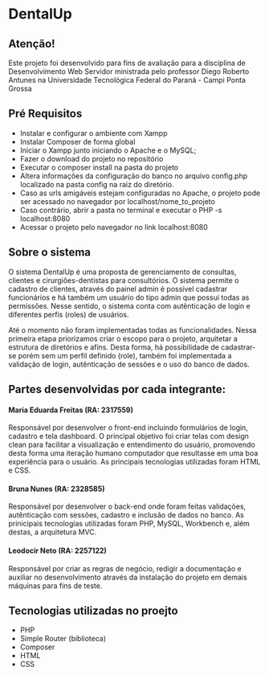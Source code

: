 # DentalUp

## Atenção!
Este projeto foi desenvolvido para fins de avaliação para a disciplina de Desenvolvimento Web Servidor
ministrada pelo professor Diego Roberto Antunes na Universidade Tecnológica Federal do Paraná - Campi Ponta Grossa

## Pré Requisitos
- Instalar e configurar o ambiente com Xampp
- Instalar Composer de forma global
- Iniciar o Xampp junto iniciando o Apache e o MySQL;
- Fazer o download do projeto no repositório
- Executar o composer install na pasta do projeto
- Altera informações da configuração do banco no arquivo config.php localizado na pasta config na raiz do diretório.
- Caso as urls amigáveis estejam configuradas no Apache, o projeto pode ser acessado no navegador por localhost/nome_to_projeto
- Caso contrário, abrir a pasta no terminal e executar o PHP -s localhost:8080
- Acessar o projeto pelo navegador no link localhost:8080

## Sobre o sistema
O sistema DentalUp é uma proposta de gerenciamento de consultas, clientes e cirurgiões-dentistas para consultórios.
O sistema permite o cadastro de clientes, através do painel admin é possível cadastrar funcionários e há também um 
usuário do tipo admin que possui todas as permissões. Nesse sentido, o sistema conta com autênticação de login e diferentes
perfis (roles) de usuários.

Até o momento não foram implementadas todas as funcionalidades.
Nessa primeira etapa priorizamos criar o escopo para o projeto, arquitetar a estrutura de diretórios e afins.
Desta forma, há possibilidade de cadastrar-se porém sem um perfil definido (role), também foi implementada a validação de login, 
autênticação de sessões e o uso do banco de dados.

## Partes desenvolvidas por cada integrante:

#### Maria Eduarda Freitas (RA: 2317559)
Responsável por desenvolver o front-end incluindo formulários de login, cadastro e tela dashboard.
O principal objetivo foi criar telas com design clean para facilitar a visualização e entendimento
do usuário, promovendo desta forma uma iteração humano computador que resultasse em uma boa experiência
para o usuário.
As principais tecnologias utilizadas foram HTML e CSS.

#### Bruna Nunes (RA: 2328585) 
Responsável por desenvolver o back-end onde foram feitas validações, autênticação com sessões,
cadastro e inclusão de dados no banco.
As prinicipais tecnologias utilizadas foram PHP, MySQL, Workbench e, além destas, a arquitetura MVC.

#### Leodocir Neto (RA: 2257122)
Responsável por criar as regras de negócio, redigir a documentação e 
auxiliar no desenvolvimento através da instalação do projeto em demais máquinas para fins de teste.

## Tecnologias utilizadas no proejto
- PHP
- Simple Router (biblioteca)
- Composer
- HTML
- CSS
